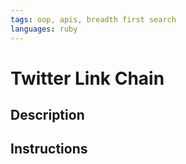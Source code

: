 ```yaml
---
tags: oop, apis, breadth first search
languages: ruby
---
```


# Twitter Link Chain

## Description

## Instructions
